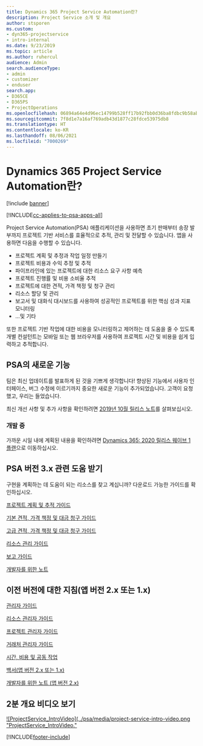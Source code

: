```yaml
---
title: Dynamics 365 Project Service Automation란?
description: Project Service 소개 및 개요
author: stsporen
ms.custom:
- dyn365-projectservice
- intro-internal
ms.date: 9/23/2019
ms.topic: article
ms.author: ruhercul
audience: Admin
search.audienceType:
- admin
- customizer
- enduser
search.app:
- D365CE
- D365PS
- ProjectOperations
ms.openlocfilehash: 06894a64e4d96ec14799b528ff17b92fbb0d36ba8fdbc9b58abb892563e822b5
ms.sourcegitcommit: 7f8d1e7a16af769adb43d1877c28fdce53975db8
ms.translationtype: HT
ms.contentlocale: ko-KR
ms.lasthandoff: 08/06/2021
ms.locfileid: "7000269"
---
```

# <a name="what-is-dynamics-365-project-service-automation"></a>Dynamics 365 Project Service Automation란?

[!include [banner](../includes/psa-now-project-operations.md)]

[!INCLUDE[cc-applies-to-psa-apps-all](../includes/cc-applies-to-psa-apps-all.md)]

Project Service Automation(PSA) 애플리케이션을 사용하면 초기 판매부터 송장 발부까지 프로젝트 기반 서비스를 효율적으로 추적, 관리 및 전달할 수 있습니다. 앱을 사용하면 다음을 수행할 수 있습니다.

- 프로젝트 계획 및 추정과 작업 일정 만들기
- 프로젝트 비용과 수익 추정 및 추적
- 파이프라인에 있는 프로젝트에 대한 리소스 요구 사항 예측
- 프로젝트 진행률 및 비용 소비율 추적
- 프로젝트에 대한 견적, 가격 책정 및 청구 관리
- 리소스 할당 및 관리
- 보고서 및 대화식 대시보드를 사용하여 성공적인 프로젝트를 위한 핵심 성과 지표 모니터링
- ...및 기타

또한 프로젝트 기반 작업에 대한 비용을 모니터링하고 제어하는 데 도움을 줄 수 있도록 개별 컨설턴트는 모바일 또는 웹 브라우저를 사용하여 프로젝트 시간 및 비용을 쉽게 입력하고 추적합니다.

## <a name="whats-new-in-psa"></a>PSA의 새로운 기능
팀은 최신 업데이트를 발표하게 된 것을 기쁘게 생각합니다! 향상된 기능에서 사용자 인터페이스, 버그 수정에 이르기까지 중요한 새로운 기능이 추가되었습니다. 고객이 요청했고, 우리는 들었습니다.

최신 개선 사항 및 추가 사항을 확인하려면 [2019년 10월 릴리스 노트](/dynamics365-release-plan/2019wave2/index)를 살펴보십시오.

### <a name="in-development"></a>개발 중
가까운 시일 내에 계획된 내용을 확인하려면 [Dynamics 365: 2020 릴리스 웨이브 1 플랜](/dynamics365-release-plan/2020wave1/index)으로 이동하십시오.

## <a name="get-help-with-psa-version-3x"></a>PSA 버전 3.x 관련 도움 받기
구현을 계획하는 데 도움이 되는 리소스를 찾고 계십니까? 다운로드 가능한 가이드를 확인하십시오.

 [프로젝트 계획 및 추적 가이드](../psa/implementation-guides/project-planning-tracking.md)

 [기본 견적, 가격 책정 및 대금 청구 가이드](../psa/implementation-guides/begin-quoting-pricing-billing.md)

 [고급 견적, 가격 책정 및 대금 청구 가이드](../psa/implementation-guides/adv-quoting-pricing-billing.md)

 [리소스 관리 가이드](../psa/implementation-guides/resource-management-guide.md)

 [보고 가이드](../psa/implementation-guides/reporting-guide.md)

 [개발자를 위한 노트](../psa/developer-guides/overview-dev-notes-v3.x.md)

## <a name="guidance-for-earlier-versions-app-version-2x-or-1x"></a>이전 버전에 대한 지침(앱 버전 2.x 또는 1.x)
 [관리자 가이드](../psa/admin-guide.md)

 [리소스 관리자 가이드](../psa/resource-manager-guide.md)

 [프로젝트 관리자 가이드](../psa/project-manager-guide.md)

 [거래처 관리자 가이드](../psa/account-manager-guide.md)

 [시간, 비용 및 공동 작업](../psa/time-expense-collaboration-guide.md)

 [백서(앱 버전 2.x 또는 1.x)](../psa/white-papers.md)

 [개발자를 위한 노트 (앱 버전 2.x)](../psa/developer-guides/add-custom-qoi-forms-v2.x.md)

 ## <a name="watch-a-2-minute-overview-video"></a>2분 개요 비디오 보기
 <a name="heroArea"></a> [![ProjectService_IntroVideo](../psa/media/project-service-intro-video.png "ProjectService_IntroVideo."](https://go.microsoft.com/fwlink/p/?LinkId=799457)




[!INCLUDE[footer-include](../includes/footer-banner.md)]